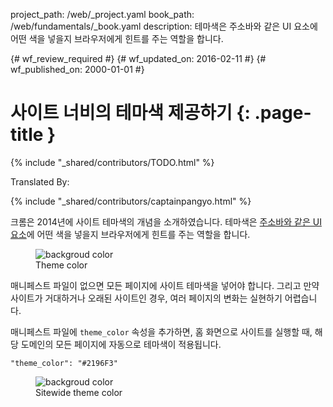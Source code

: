 project_path: /web/_project.yaml
book_path: /web/fundamentals/_book.yaml
description: 테마색은 주소바와 같은 UI 요소에 어떤 색을 넣을지 브라우저에게 힌트를 주는 역할을 합니다.

{# wf_review_required #}
{# wf_updated_on: 2016-02-11 #}
{# wf_published_on: 2000-01-01 #}

# 사이트 너비의 테마색 제공하기 {: .page-title }

{% include "_shared/contributors/TODO.html" %}


Translated By: 

{% include "_shared/contributors/captainpangyo.html" %}



크롬은 2014년에 사이트 테마색의 개념을 소개하였습니다.
테마색은 [주소바와 같은 UI 요소](/web/fundamentals/design-and-ui/browser-customization/)에 어떤 색을 넣을지 브라우저에게 힌트를 주는 역할을 합니다.


<figure>
  <img src="images/theme-color.png" alt="backgroud color">
  <figcaption>Theme color</figcaption>
</figure>

매니페스트 파일이 없으면 모든 페이지에 사이트 테마색을 넣어야 합니다. 그리고 만약 사이트가 거대하거나 오래된 사이트인 경우, 여러 페이지의 변화는 실현하기 어렵습니다.

매니페스트 파일에 `theme_color` 속성을 추가하면, 홈 화면으로 사이트를 실행할 때, 해당 도메인의 모든 페이지에 자동으로 테마색이 적용됩니다.


    "theme_color": "#2196F3"
    

<figure>
  <img src="images/manifest-display-options.png" alt="backgroud color">
  <figcaption>Sitewide theme color</figcaption>
</figure>

